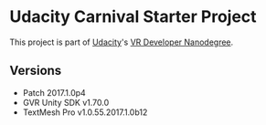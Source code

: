 # Udacity Carnival Starter Project

This project is part of [Udacity](https://www.udacity.com "Udacity - Be in demand")'s [VR Developer Nanodegree](https://www.udacity.com/course/vr-developer-nanodegree--nd017).

## Versions
- Patch 2017.1.0p4
- GVR Unity SDK v1.70.0
- TextMesh Pro v1.0.55.2017.1.0b12
